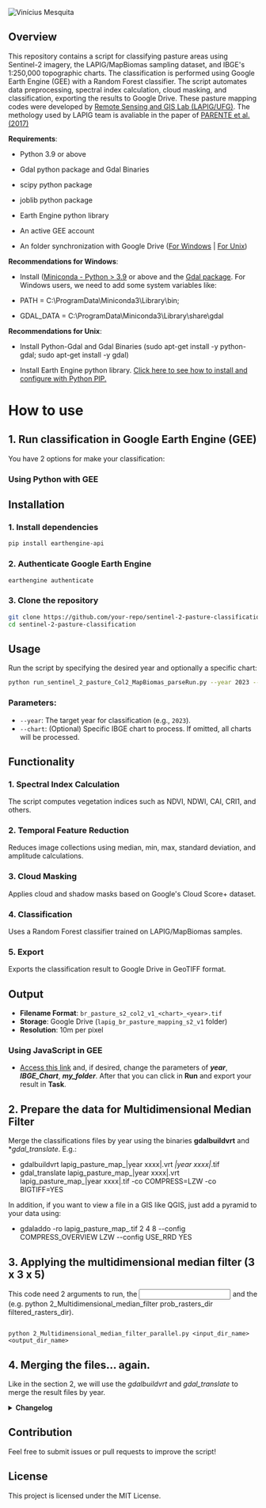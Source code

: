 ![Vinícius Mesquita](Logo_v2.png)

## Overview

This repository contains a script for classifying pasture areas using Sentinel-2 imagery, the LAPIG/MapBiomas sampling dataset, and IBGE's 1:250,000 topographic charts. The classification is performed using Google Earth Engine (GEE) with a Random Forest classifier. The script automates data preprocessing, spectral index calculation, cloud masking, and classification, exporting the results to Google Drive. These pasture mapping codes were developed by [Remote Sensing and GIS Lab (LAPIG/UFG)](https://www.lapig.iesa.ufg.br/). The methology used by LAPIG team is avaliable in the paper of [PARENTE et al. (2017)](https://www.sciencedirect.com/science/article/pii/S0034425719303207) 


**Requirements**:

* Python 3.9 or above
  
* Gdal python package and Gdal Binaries
  
* scipy python package

* joblib python package
  
* Earth Engine python library

* An active GEE account
  
* An folder synchronization with Google Drive ([For Windows](https://www.google.com/drive/download/) | [For Unix](https://github.com/odeke-em/drive))
  
**Recommendations for Windows**: 
* Install ([Miniconda - Python > 3.9](https://docs.anaconda.com/miniconda/) or above and the [Gdal package](https://anaconda.org/conda-forge/gdal). For Windows users, we need to add some system variables like:
      
* PATH =  C:\ProgramData\Miniconda3\Library\bin;
* GDAL_DATA = C:\ProgramData\Miniconda3\Library\share\gdal
  
**Recommendations for Unix**:

* Install Python-Gdal and Gdal Binaries (sudo apt-get install -y python-gdal; sudo apt-get install -y gdal)

* Install Earth Engine python library. [Click here to see how to install and configure with Python PIP.](https://developers.google.com/earth-engine/guides/python_install )

# How to use

## 1. Run classification in Google Earth Engine (GEE)

You have 2 options for make your classification:

### Using Python with GEE

## Installation
### 1. Install dependencies
```bash
pip install earthengine-api
```

### 2. Authenticate Google Earth Engine
```bash
earthengine authenticate
```

### 3. Clone the repository
```bash
git clone https://github.com/your-repo/sentinel-2-pasture-classification.git
cd sentinel-2-pasture-classification
```

## Usage
Run the script by specifying the desired year and optionally a specific chart:
```bash
python run_sentinel_2_pasture_Col2_MapBiomas_parseRun.py --year 2023 --chart SE-22-X-A
```

### Parameters:
- `--year`: The target year for classification (e.g., `2023`).
- `--chart`: (Optional) Specific IBGE chart to process. If omitted, all charts will be processed.

## Functionality
### 1. Spectral Index Calculation
The script computes vegetation indices such as NDVI, NDWI, CAI, CRI1, and others.

### 2. Temporal Feature Reduction
Reduces image collections using median, min, max, standard deviation, and amplitude calculations.

### 3. Cloud Masking
Applies cloud and shadow masks based on Google's Cloud Score+ dataset.

### 4. Classification
Uses a Random Forest classifier trained on LAPIG/MapBiomas samples.

### 5. Export
Exports the classification result to Google Drive in GeoTIFF format.

## Output
- **Filename Format**: `br_pasture_s2_col2_v1_<chart>_<year>.tif`
- **Storage**: Google Drive (`lapig_br_pasture_mapping_s2_v1` folder)
- **Resolution**: 10m per pixel

### Using JavaScript in GEE

* [Access this link](https://code.earthengine.google.com/308ef5da906db6b588c466d45b925f3b) and, if desired, change the parameters of ***year***, ***IBGE_Chart***, ***my_folder***. After that you can click in **Run** and export your result in **Task**.

## 2. Prepare the data for Multidimensional Median Filter

Merge the classifications files by year using the binaries **gdalbuildvrt** and **gdal_translate*. E.g.:

* gdalbuildvrt lapig_pasture_map_|year xxxx|.vrt *_|year xxxx|_*.tif
* gdal_translate lapig_pasture_map_|year xxxx|.vrt lapig_pasture_map_|year xxxx|.tif -co COMPRESS=LZW -co BIGTIFF=YES

In addition, if you want to view a file in a GIS like QGIS, just add a pyramid to your data using:

* gdaladdo -ro lapig_pasture_map_<year xxxx>.tif 2 4 8 --config COMPRESS_OVERVIEW LZW --config USE_RRD YES

## 3. Applying the multidimensional median filter (3 x 3 x 5)

This code need 2 arguments to run, the **<input directory>** and the **<output directory>** (e.g. python 2_Multidimensional_median_filter prob_rasters_dir filtered_rasters_dir).

```shell

python 2_Multidimensional_median_filter_parallel.py <input_dir_name> <output_dir_name>

```

## 4. Merging the files... again.

Like in the section 2, we will use the *gdalbuildvrt* and *gdal_translate* to merge the result files by year.

<details>
<summary> <b>Changelog</b> </summary>
<p>* Version 3.0 released (Github version)</p>
</details>

## Contribution
Feel free to submit issues or pull requests to improve the script!

## License
This project is licensed under the MIT License.
